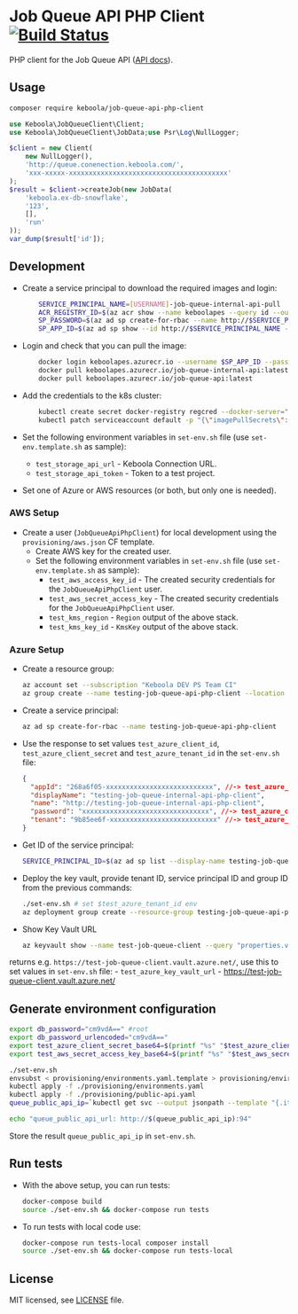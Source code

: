 # Job Queue API PHP Client [![Build Status](https://dev.azure.com/keboola-dev/job-queue-api-php-client/_apis/build/status/keboola.job-queue-api-php-client?branchName=main)](https://dev.azure.com/keboola-dev/job-queue-api-php-client/_build/latest?definitionId=66&branchName=main)

PHP client for the Job Queue API ([API docs](https://app.swaggerhub.com/apis-docs/keboola/job-queue-api/1.0.0)).

## Usage
```bash
composer require keboola/job-queue-api-php-client
```

```php
use Keboola\JobQueueClient\Client;
use Keboola\JobQueueClient\JobData;use Psr\Log\NullLogger;

$client = new Client(
    new NullLogger(),
    'http://queue.conenection.keboola.com/',
    'xxx-xxxxx-xxxxxxxxxxxxxxxxxxxxxxxxxxxxxxxxxxxxxxxx'
);
$result = $client->createJob(new JobData(
    'keboola.ex-db-snowflake',
    '123',
    [],
    'run'
));
var_dump($result['id']);
```

## Development
- Create a service principal to download the required images and login:

    ```bash
        SERVICE_PRINCIPAL_NAME=[USERNAME]-job-queue-internal-api-pull
        ACR_REGISTRY_ID=$(az acr show --name keboolapes --query id --output tsv --subscription c5182964-8dca-42c8-a77a-fa2a3c6946ea)
        SP_PASSWORD=$(az ad sp create-for-rbac --name http://$SERVICE_PRINCIPAL_NAME --scopes $ACR_REGISTRY_ID --role acrpull --query password --output tsv)
        SP_APP_ID=$(az ad sp show --id http://$SERVICE_PRINCIPAL_NAME --query appId --output tsv)    
    ```

- Login and check that you can pull the image:

    ```bash
        docker login keboolapes.azurecr.io --username $SP_APP_ID --password $SP_PASSWORD
        docker pull keboolapes.azurecr.io/job-queue-internal-api:latest
        docker pull keboolapes.azurecr.io/job-queue-api:latest
    ```

- Add the credentials to the k8s cluster:

    ```bash
        kubectl create secret docker-registry regcred --docker-server="https://keboolapes.azurecr.io" --docker-username="$SP_APP_ID" --docker-password="$SP_PASSWORD" --namespace dev-job-queue-api-php-client
        kubectl patch serviceaccount default -p "{\"imagePullSecrets\":[{\"name\":\"regcred\"}]}" --namespace dev-job-queue-api-php-client
    ```

- Set the following environment variables in `set-env.sh` file (use `set-env.template.sh` as sample):
    - `test_storage_api_url` - Keboola Connection URL.
    - `test_storage_api_token` - Token to a test project.

- Set one of Azure or AWS resources (or both, but only one is needed).  

### AWS Setup
- Create a user (`JobQueueApiPhpClient`) for local development using the `provisioning/aws.json` CF template. 
    - Create AWS key for the created user. 
    - Set the following environment variables in `set-env.sh` file (use `set-env.template.sh` as sample):
        - `test_aws_access_key_id` - The created security credentials for the `JobQueueApiPhpClient` user.
        - `test_aws_secret_access_key` - The created security credentials for the `JobQueueApiPhpClient` user.
        - `test_kms_region` - `Region` output of the above stack.
        - `test_kms_key_id` - `KmsKey` output of the above stack.

### Azure Setup

- Create a resource group:
    ```bash
    az account set --subscription "Keboola DEV PS Team CI"
    az group create --name testing-job-queue-api-php-client --location "East US"
    ```

- Create a service principal:
    ```bash
    az ad sp create-for-rbac --name testing-job-queue-api-php-client
    ```

- Use the response to set values `test_azure_client_id`, `test_azure_client_secret` and `test_azure_tenant_id` in the `set-env.sh` file:
    ```json 
    {
      "appId": "268a6f05-xxxxxxxxxxxxxxxxxxxxxxxxxxx", //-> test_azure_client_id
      "displayName": "testing-job-queue-internal-api-php-client",
      "name": "http://testing-job-queue-internal-api-php-client",
      "password": "xxxxxxxxxxxxxxxxxxxxxxxxxxxxxxxx", //-> test_azure_client_secret
      "tenant": "9b85ee6f-xxxxxxxxxxxxxxxxxxxxxxxxxxx" //-> test_azure_tenant_id
    }
    ```

- Get ID of the service principal:
    ```bash
    SERVICE_PRINCIPAL_ID=$(az ad sp list --display-name testing-job-queue-api-php-client --query "[0].objectId" --output tsv)
    ```
 
- Deploy the key vault, provide tenant ID, service principal ID and group ID from the previous commands:
    ```bash
    ./set-env.sh # set $test_azure_tenant_id env
    az deployment group create --resource-group testing-job-queue-api-php-client --template-file provisioning/azure.json --parameters vault_name=test-job-queue-client tenant_id=$test_azure_tenant_id service_principal_object_id=$SERVICE_PRINCIPAL_ID
    ```
  
- Show Key Vault URL
    ```bash
    az keyvault show --name test-job-queue-client --query "properties.vaultUri" --output tsv
    ```

returns e.g. `https://test-job-queue-client.vault.azure.net/`, use this to set values in `set-env.sh` file:
    - `test_azure_key_vault_url` - https://test-job-queue-client.vault.azure.net/

## Generate environment configuration

```bash
export db_password="cm9vdA==" #root
export db_password_urlencoded="cm9vdA=="
export test_azure_client_secret_base64=$(printf "%s" "$test_azure_client_secret"| base64 --wrap=0)
export test_aws_secret_access_key_base64=$(printf "%s" "$test_aws_secret_access_key"| base64 --wrap=0)

./set-env.sh
envsubst < provisioning/environments.yaml.template > provisioning/environments.yaml
kubectl apply -f ./provisioning/environments.yaml
kubectl apply -f ./provisioning/public-api.yaml
queue_public_api_ip=`kubectl get svc --output jsonpath --template "{.items[?(@.metadata.name==\"dev-job-queue-api-service\")].status.loadBalancer.ingress[].ip}" --namespace=dev-job-queue-api-php-client`

echo "queue_public_api_url: http://$(queue_public_api_ip):94"
```

Store the result `queue_public_api_ip` in `set-env.sh`.


## Run tests
- With the above setup, you can run tests:

    ```bash
    docker-compose build
    source ./set-env.sh && docker-compose run tests
    ```

- To run tests with local code use:

    ```bash
    docker-compose run tests-local composer install
    source ./set-env.sh && docker-compose run tests-local
    ```

## License

MIT licensed, see [LICENSE](./LICENSE) file.


